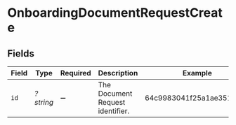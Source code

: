 # OnboardingDocumentRequestCreate


## Fields

| Field                            | Type                             | Required                         | Description                      | Example                          |
| -------------------------------- | -------------------------------- | -------------------------------- | -------------------------------- | -------------------------------- |
| `id`                             | *?string*                        | :heavy_minus_sign:               | The Document Request identifier. | 64c9983041f25a1ae3511d14         |
